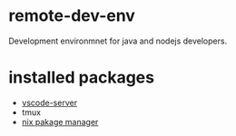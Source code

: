 # remote-dev-env

Development environmnet for java and nodejs developers.

# installed packages

* [vscode-server](https://github.com/coder/code-server)
* tmux
* [nix pakage manager](https://nixos.org/)

